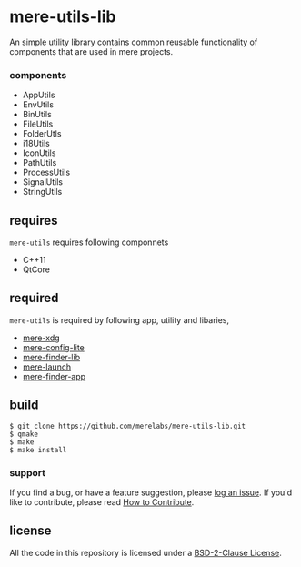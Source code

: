 # mere-utils-lib
An simple utility library contains common reusable functionality of components that are used in mere projects. 

### components
- AppUtils
- EnvUtils
- BinUtils
- FileUtils
- FolderUtls
- i18Utils
- IconUtils
- PathUtils
- ProcessUtils
- SignalUtils
- StringUtils

## requires
`mere-utils` requires following componnets
- C++11 
- QtCore

## required
`mere-utils` is required by following app, utility and libaries,
- [mere-xdg](https://github.com/merelabs/mere-xdg-lib)
- [mere-config-lite](https://github.com/merelabs/mere-config-lite)
- [mere-finder-lib](https://github.com/merelabs/mere-finder-lib)
- [mere-launch](https://github.com/merelabs/mere-launch)
- [mere-finder-app](https://github.com/merelabs/mere-finder-app)

## build ##
```
$ git clone https://github.com/merelabs/mere-utils-lib.git
$ qmake
$ make
$ make install
```

### support
If you find a bug, or have a feature suggestion, please [log an issue](https://github.com/merelabs/mere-utils-lib/issues). If you'd like to
contribute, please read [How to Contribute](CONTRIBUTING.md).

## license ##
All the code in this repository is licensed under a [BSD-2-Clause License](LICENSE).
